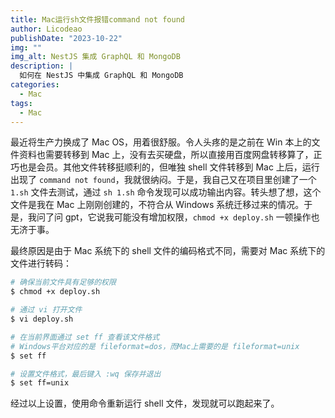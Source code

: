 ```yaml
---
title: Mac运行sh文件报错command not found
author: Licodeao
publishDate: "2023-10-22"
img: ""
img_alt: NestJS 集成 GraphQL 和 MongoDB
description: |
  如何在 NestJS 中集成 GraphQL 和 MongoDB
categories:
  - Mac
tags:
  - Mac
---
```


最近将生产力换成了 Mac OS，用着很舒服。令人头疼的是之前在 Win 本上的文件资料也需要转移到 Mac 上，没有去买硬盘，所以直接用百度网盘转移算了，正巧也是会员。其他文件转移挺顺利的，但唯独 shell 文件转移到 Mac 上后，运行出现了 `command not found`，我就很纳闷。于是，我自己又在项目里创建了一个`1.sh` 文件去测试，通过 `sh 1.sh` 命令发现可以成功输出内容。转头想了想，这个文件是我在 Mac 上刚刚创建的，不符合从 Windows 系统迁移过来的情况。于是，我问了问 gpt，它说我可能没有增加权限，`chmod +x deploy.sh` 一顿操作也无济于事。

最终原因是由于 Mac 系统下的 shell 文件的编码格式不同，需要对 Mac 系统下的文件进行转码：

```bash
# 确保当前文件具有足够的权限
$ chmod +x deploy.sh
```

```bash
# 通过 vi 打开文件
$ vi deploy.sh
```

```bash
# 在当前界面通过 set ff 查看该文件格式
# Windows平台对应的是 fileformat=dos，而Mac上需要的是 fileformat=unix
$ set ff

# 设置文件格式，最后键入 :wq 保存并退出
$ set ff=unix
```

经过以上设置，使用命令重新运行 shell 文件，发现就可以跑起来了。
